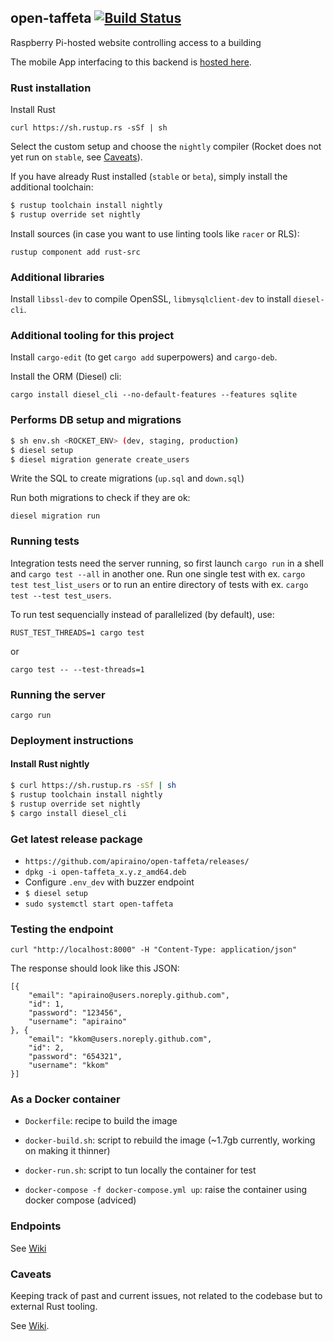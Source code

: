 ## open-taffeta [![Build Status](https://travis-ci.org/apiraino/open-taffeta.svg?branch=master)](https://travis-ci.org/apiraino/open-taffeta)
Raspberry Pi-hosted website controlling access to a building

The mobile App interfacing to this backend is [hosted here](https://github.com/apiraino/open-taffeta-mobile-app).

### Rust installation

Install Rust

`curl https://sh.rustup.rs -sSf | sh`

Select the custom setup and choose the `nightly` compiler (Rocket does not yet run on `stable`, see [Caveats](#caveats)).

If you have already Rust installed (`stable` or `beta`), simply install the additional toolchain:
``` bash
$ rustup toolchain install nightly
$ rustup override set nightly
```

Install sources (in case you want to use linting tools like `racer` or RLS):

`rustup component add rust-src`

### Additional libraries

Install `libssl-dev` to compile OpenSSL, `libmysqlclient-dev` to install `diesel-cli`.

### Additional tooling for this project

Install `cargo-edit` (to get `cargo add` superpowers) and `cargo-deb`.

Install the ORM (Diesel) cli:

`cargo install diesel_cli --no-default-features --features sqlite`

### Performs DB setup and migrations

``` bash
$ sh env.sh <ROCKET_ENV> (dev, staging, production)
$ diesel setup
$ diesel migration generate create_users
```

Write the SQL to create migrations (`up.sql` and `down.sql`)

Run both migrations to check if they are ok:

`diesel migration run`

### Running tests

Integration tests need the server running, so first launch `cargo run` in a shell and `cargo test --all` in another one.  Run one single test with ex. `cargo test test_list_users` or to run an entire directory of tests with ex. `cargo test --test test_users`.

To run test sequencially instead of parallelized (by default), use:

`RUST_TEST_THREADS=1 cargo test`

or

`cargo test -- --test-threads=1`

### Running the server

`cargo run`

### Deployment instructions

#### Install Rust nightly

``` bash
$ curl https://sh.rustup.rs -sSf | sh
$ rustup toolchain install nightly
$ rustup override set nightly
$ cargo install diesel_cli
```

### Get latest release package

- `https://github.com/apiraino/open-taffeta/releases/`
- `dpkg -i open-taffeta_x.y.z_amd64.deb`
- Configure `.env_dev` with buzzer endpoint
- `$ diesel setup`
- `sudo systemctl start open-taffeta`

### Testing the endpoint

`curl "http://localhost:8000" -H "Content-Type: application/json"`

The response should look like this JSON:

```
[{
    "email": "apiraino@users.noreply.github.com",
    "id": 1,
    "password": "123456",
    "username": "apiraino"
}, {
    "email": "kkom@users.noreply.github.com",
    "id": 2,
    "password": "654321",
    "username": "kkom"
}]
```

### As a Docker container

* `Dockerfile`: recipe to build the image

* `docker-build.sh`: script to rebuild the image (~1.7gb currently, working on making it thinner)

* `docker-run.sh`: script to tun locally the container for test

* `docker-compose -f docker-compose.yml up`: raise the container using docker compose (adviced)

### Endpoints

See [Wiki](https://github.com/apiraino/open-taffeta/wiki/Endpoints)

### Caveats

Keeping track of past and current issues, not related to the codebase but to external Rust tooling.

See [Wiki](https://github.com/apiraino/open-taffeta/wiki/Caveats).
